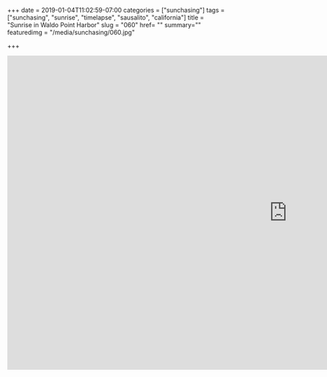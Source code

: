 +++
date = 2019-01-04T11:02:59-07:00
categories = ["sunchasing"]
tags = ["sunchasing", "sunrise", "timelapse", "sausalito", "california"]
title = "Sunrise in Waldo Point Harbor"
slug = "060"
href= ""
summary=""
featuredimg = "/media/sunchasing/060.jpg"

+++

<div class="video">
<iframe width="1280" height="720" src="https://www.youtube.com/embed/G929-CCRQF0?rel=0" frameborder="0" allow="accelerometer; autoplay; encrypted-media; gyroscope; picture-in-picture" allowfullscreen></iframe>
</div>